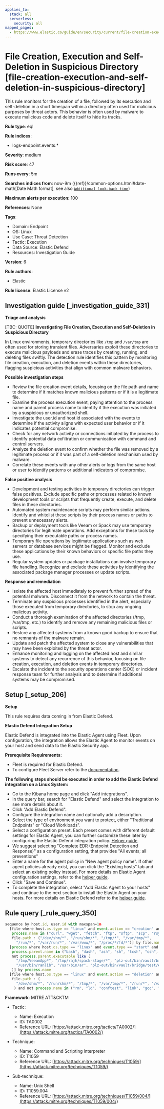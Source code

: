 ```yaml
---
applies_to:
  stack: all
  serverless:
    security: all
mapped_pages:
  - https://www.elastic.co/guide/en/security/current/file-creation-execution-and-self-deletion-in-suspicious-directory.html
---
```


# File Creation, Execution and Self-Deletion in Suspicious Directory [file-creation-execution-and-self-deletion-in-suspicious-directory]

This rule monitors for the creation of a file, followed by its execution and self-deletion in a short timespan within a directory often used for malicious purposes by threat actors. This behavior is often used by malware to execute malicious code and delete itself to hide its tracks.

**Rule type**: eql

**Rule indices**:

* logs-endpoint.events.*

**Severity**: medium

**Risk score**: 47

**Runs every**: 5m

**Searches indices from**: now-9m ({{ref}}/common-options.html#date-math[Date Math format], see also [`Additional look-back time`](docs-content://solutions/security/detect-and-alert/create-detection-rule.md#rule-schedule))

**Maximum alerts per execution**: 100

**References**: None

**Tags**:

* Domain: Endpoint
* OS: Linux
* Use Case: Threat Detection
* Tactic: Execution
* Data Source: Elastic Defend
* Resources: Investigation Guide

**Version**: 6

**Rule authors**:

* Elastic

**Rule license**: Elastic License v2

## Investigation guide [_investigation_guide_331]

**Triage and analysis**

[TBC: QUOTE]
**Investigating File Creation, Execution and Self-Deletion in Suspicious Directory**

In Linux environments, temporary directories like `/tmp` and `/var/tmp` are often used for storing transient files. Adversaries exploit these directories to execute malicious payloads and erase traces by creating, running, and deleting files swiftly. The detection rule identifies this pattern by monitoring file creation, execution, and deletion events within these directories, flagging suspicious activities that align with common malware behaviors.

**Possible investigation steps**

* Review the file creation event details, focusing on the file path and name to determine if it matches known malicious patterns or if it is a legitimate file.
* Examine the process execution event, paying attention to the process name and parent process name to identify if the execution was initiated by a suspicious or unauthorized shell.
* Investigate the user.id and host.id associated with the events to determine if the activity aligns with expected user behavior or if it indicates potential compromise.
* Check for any network activity or connections initiated by the process to identify potential data exfiltration or communication with command and control servers.
* Analyze the deletion event to confirm whether the file was removed by a legitimate process or if it was part of a self-deletion mechanism used by malware.
* Correlate these events with any other alerts or logs from the same host or user to identify patterns or additional indicators of compromise.

**False positive analysis**

* Development and testing activities in temporary directories can trigger false positives. Exclude specific paths or processes related to known development tools or scripts that frequently create, execute, and delete files in these directories.
* Automated system maintenance scripts may perform similar actions. Identify and whitelist these scripts by their process names or paths to prevent unnecessary alerts.
* Backup or deployment tools like Veeam or Spack may use temporary directories for legitimate operations. Add exceptions for these tools by specifying their executable paths or process names.
* Temporary file operations by legitimate applications such as web servers or database services might be flagged. Monitor and exclude these applications by their known behaviors or specific file paths they use.
* Regular system updates or package installations can involve temporary file handling. Recognize and exclude these activities by identifying the associated package manager processes or update scripts.

**Response and remediation**

* Isolate the affected host immediately to prevent further spread of the potential malware. Disconnect it from the network to contain the threat.
* Terminate any suspicious processes identified in the alert, especially those executed from temporary directories, to stop any ongoing malicious activity.
* Conduct a thorough examination of the affected directories (/tmp, /var/tmp, etc.) to identify and remove any remaining malicious files or scripts.
* Restore any affected systems from a known good backup to ensure that no remnants of the malware remain.
* Update and patch the affected system to close any vulnerabilities that may have been exploited by the threat actor.
* Enhance monitoring and logging on the affected host and similar systems to detect any recurrence of this behavior, focusing on file creation, execution, and deletion events in temporary directories.
* Escalate the incident to the security operations center (SOC) or incident response team for further analysis and to determine if additional systems may be compromised.


## Setup [_setup_206]

**Setup**

This rule requires data coming in from Elastic Defend.

**Elastic Defend Integration Setup**

Elastic Defend is integrated into the Elastic Agent using Fleet. Upon configuration, the integration allows the Elastic Agent to monitor events on your host and send data to the Elastic Security app.

**Prerequisite Requirements:**

* Fleet is required for Elastic Defend.
* To configure Fleet Server refer to the [documentation](docs-content://reference/ingestion-tools/fleet/fleet-server.md).

**The following steps should be executed in order to add the Elastic Defend integration on a Linux System:**

* Go to the Kibana home page and click "Add integrations".
* In the query bar, search for "Elastic Defend" and select the integration to see more details about it.
* Click "Add Elastic Defend".
* Configure the integration name and optionally add a description.
* Select the type of environment you want to protect, either "Traditional Endpoints" or "Cloud Workloads".
* Select a configuration preset. Each preset comes with different default settings for Elastic Agent, you can further customize these later by configuring the Elastic Defend integration policy. [Helper guide](docs-content://solutions/security/configure-elastic-defend/configure-an-integration-policy-for-elastic-defend.md).
* We suggest selecting "Complete EDR (Endpoint Detection and Response)" as a configuration setting, that provides "All events; all preventions"
* Enter a name for the agent policy in "New agent policy name". If other agent policies already exist, you can click the "Existing hosts" tab and select an existing policy instead. For more details on Elastic Agent configuration settings, refer to the [helper guide](docs-content://reference/ingestion-tools/fleet/agent-policy.md).
* Click "Save and Continue".
* To complete the integration, select "Add Elastic Agent to your hosts" and continue to the next section to install the Elastic Agent on your hosts. For more details on Elastic Defend refer to the [helper guide](docs-content://solutions/security/configure-elastic-defend/install-elastic-defend.md).


## Rule query [_rule_query_350]

```js
sequence by host.id, user.id with maxspan=1m
  [file where host.os.type == "linux" and event.action == "creation" and
   process.name in ("curl", "wget", "fetch", "ftp", "sftp", "scp", "rsync", "ld") and
   file.path : ("/dev/shm/*", "/run/shm/*", "/tmp/*", "/var/tmp/*",
     "/run/*", "/var/run/*", "/var/www/*", "/proc/*/fd/*")] by file.name
  [process where host.os.type == "linux" and event.type == "start" and event.action == "exec" and
   process.parent.name in ("bash", "dash", "ash", "sh", "tcsh", "csh", "zsh", "ksh", "fish") and
   not process.parent.executable like (
     "/tmp/VeeamApp*", "/tmp/rajh/spack-stage/*", "plz-out/bin/vault/bridge/test/e2e/base/bridge-dev",
     "/usr/bin/ranlib", "/usr/bin/ar", "plz-out/bin/vault/bridge/test/e2e/base/local-k8s"
   )] by process.name
  [file where host.os.type == "linux" and event.action == "deletion" and
   file.path : (
     "/dev/shm/*", "/run/shm/*", "/tmp/*", "/var/tmp/*", "/run/*", "/var/run/*", "/var/www/*", "/proc/*/fd/*"
    ) and not process.name in ("rm", "ld", "conftest", "link", "gcc", "getarch", "ld")] by file.name
```

**Framework**: MITRE ATT&CKTM

* Tactic:

    * Name: Execution
    * ID: TA0002
    * Reference URL: [https://attack.mitre.org/tactics/TA0002/](https://attack.mitre.org/tactics/TA0002/)

* Technique:

    * Name: Command and Scripting Interpreter
    * ID: T1059
    * Reference URL: [https://attack.mitre.org/techniques/T1059/](https://attack.mitre.org/techniques/T1059/)

* Sub-technique:

    * Name: Unix Shell
    * ID: T1059.004
    * Reference URL: [https://attack.mitre.org/techniques/T1059/004/](https://attack.mitre.org/techniques/T1059/004/)



